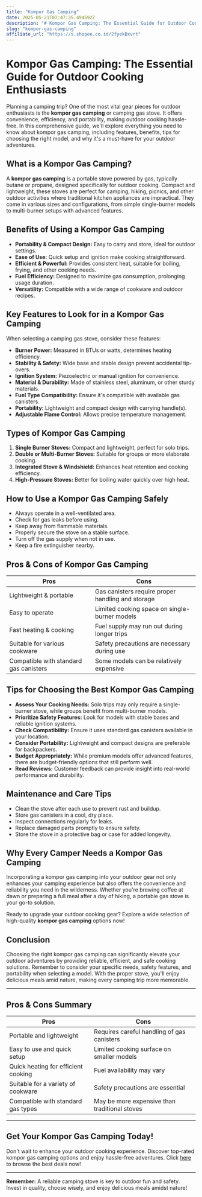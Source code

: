 ```yaml
---
title: "Kompor Gas Camping"
date: 2025-05-21T07:47:35.494592Z
description: "# Kompor Gas Camping: The Essential Guide for Outdoor Cooking Enthusiasts..."
slug: "kompor-gas-camping"
affiliate_url: "https://s.shopee.co.id/2fyekBxvrt"
---
```

# Kompor Gas Camping: The Essential Guide for Outdoor Cooking Enthusiasts

Planning a camping trip? One of the most vital gear pieces for outdoor enthusiasts is the **kompor gas camping** or camping gas stove. It offers convenience, efficiency, and portability, making outdoor cooking hassle-free. In this comprehensive guide, we'll explore everything you need to know about kompor gas camping, including features, benefits, tips for choosing the right model, and why it's a must-have for your outdoor adventures.

## What is a Kompor Gas Camping?

A **kompor gas camping** is a portable stove powered by gas, typically butane or propane, designed specifically for outdoor cooking. Compact and lightweight, these stoves are perfect for camping, hiking, picnics, and other outdoor activities where traditional kitchen appliances are impractical. They come in various sizes and configurations, from simple single-burner models to multi-burner setups with advanced features.

## Benefits of Using a Kompor Gas Camping

- **Portability & Compact Design:** Easy to carry and store, ideal for outdoor settings.
- **Ease of Use:** Quick setup and ignition make cooking straightforward.
- **Efficient & Powerful:** Provides consistent heat, suitable for boiling, frying, and other cooking needs.
- **Fuel Efficiency:** Designed to maximize gas consumption, prolonging usage duration.
- **Versatility:** Compatible with a wide range of cookware and outdoor recipes.

## Key Features to Look for in a Kompor Gas Camping

When selecting a camping gas stove, consider these features:

- **Burner Power:** Measured in BTUs or watts, determines heating efficiency.
- **Stability & Safety:** Wide base and stable design prevent accidental tip-overs.
- **Ignition System:** Piezoelectric or manual ignition for convenience.
- **Material & Durability:** Made of stainless steel, aluminum, or other sturdy materials.
- **Fuel Type Compatibility:** Ensure it's compatible with available gas canisters.
- **Portability:** Lightweight and compact design with carrying handle(s).
- **Adjustable Flame Control:** Allows precise temperature management.

## Types of Kompor Gas Camping

1. **Single Burner Stoves:** Compact and lightweight, perfect for solo trips.
2. **Double or Multi-Burner Stoves:** Suitable for groups or more elaborate cooking.
3. **Integrated Stove & Windshield:** Enhances heat retention and cooking efficiency.
4. **High-Pressure Stoves:** Better for boiling water quickly over high heat.

## How to Use a Kompor Gas Camping Safely

- Always operate in a well-ventilated area.
- Check for gas leaks before using.
- Keep away from flammable materials.
- Properly secure the stove on a stable surface.
- Turn off the gas supply when not in use.
- Keep a fire extinguisher nearby.

## Pros & Cons of Kompor Gas Camping

| **Pros** | **Cons** |
|---------------------------|------------------------------|
| Lightweight & portable | Gas canisters require proper handling and storage |
| Easy to operate | Limited cooking space on single-burner models |
| Fast heating & cooking | Fuel supply may run out during longer trips |
| Suitable for various cookware | Safety precautions are necessary during use |
| Compatible with standard gas canisters | Some models can be relatively expensive |

## Tips for Choosing the Best Kompor Gas Camping

- **Assess Your Cooking Needs:** Solo trips may only require a single-burner stove, while groups benefit from multi-burner models.
- **Prioritize Safety Features:** Look for models with stable bases and reliable ignition systems.
- **Check Compatibility:** Ensure it uses standard gas canisters available in your location.
- **Consider Portability:** Lightweight and compact designs are preferable for backpackers.
- **Budget Appropriately:** While premium models offer advanced features, there are budget-friendly options that still perform well.
- **Read Reviews:** Customer feedback can provide insight into real-world performance and durability.

## Maintenance and Care Tips

- Clean the stove after each use to prevent rust and buildup.
- Store gas canisters in a cool, dry place.
- Inspect connections regularly for leaks.
- Replace damaged parts promptly to ensure safety.
- Store the stove in a protective bag or case for added longevity.

## Why Every Camper Needs a Kompor Gas Camping

Incorporating a kompor gas camping into your outdoor gear not only enhances your camping experience but also offers the convenience and reliability you need in the wilderness. Whether you're brewing coffee at dawn or preparing a full meal after a day of hiking, a portable gas stove is your go-to solution.

Ready to upgrade your outdoor cooking gear? Explore a wide selection of high-quality **kompor gas camping** options now!

## Conclusion

Choosing the right kompor gas camping can significantly elevate your outdoor adventures by providing reliable, efficient, and safe cooking solutions. Remember to consider your specific needs, safety features, and portability when selecting a model. With the proper stove, you'll enjoy delicious meals amid nature, making every camping trip more memorable.

---

## Pros & Cons Summary

| **Pros** | **Cons** |
|-----------------------|----------------------------|
| Portable and lightweight | Requires careful handling of gas canisters |
| Easy to use and quick setup | Limited cooking surface on smaller models |
| Quick heating for efficient cooking | Fuel availability may vary |
| Suitable for a variety of cookware | Safety precautions are essential |
| Compatible with standard gas types | May be more expensive than traditional stoves |

---

## Get Your Kompor Gas Camping Today!

Don't wait to enhance your outdoor cooking experience. Discover top-rated kompor gas camping options and enjoy hassle-free adventures. Click [here](https://s.shopee.co.id/2fyekBxvrt) to browse the best deals now!

---

**Remember:** A reliable camping stove is key to outdoor fun and safety. Invest in quality, choose wisely, and enjoy delicious meals amidst nature!